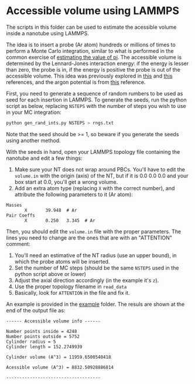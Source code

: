 # Accessible volume using LAMMPS

The scripts in this folder can be used to estimate the acessible volume inside a nanotube using LAMMPS.

The idea is to insert a probe (Ar atom) hundreds or millions of times to perform a Monte Carlo integration, similar to what is performed in the common exercise of [estimating the value of pi](https://www.geeksforgeeks.org/estimating-value-pi-using-monte-carlo/).
The accessible volume is determined by the Lennard-Jones interaction energy: if the energy is lesser than zero, the probe is in, if the energy is positive the probe is out of the accessible volume.
This idea was previously explored in [this](http://dx.doi.org/10.1016/j.jcis.2007.08.020) and [this](http://dx.doi.org/10.1016/j.jcis.2010.05.001) references, and the argon potential is from [this](https://doi.org/10.1063/1.479848) reference.

First, you need to generate a sequence of random rumbers to be used as seed for each insertion in LAMMPS.
To generate the seeds, run the python script as below, replacing `NSTEPS` with the number of steps you wish to use in your MC integration:
```bash
python gen_rand_ints.py NSTEPS > rngs.txt
```

Note that the seed should be >= 1, so beware if you generate the seeds using another method.

With the seeds in hand, open your LAMMPS topology file containing the nanotube and edit a few things:
1. Make sure your NT does not wrap around PBCs. You'll have to edit the `volume.in` with the origin (axis) of the NT, but if it is 0.0 0.0 0.0 and your box start at 0.0, you'll get a wrong volume.
2. Add an extra atom type (replacing `X` with the correct number), and attribute the following parameters to it (Ar atom):
```
Masses
       X       39.948  # Ar
Pair Coeffs
       X       0.250   3.345  # Ar
```

Then, you should edit the `volume.in` file with the proper parameters.
The lines you need to change are the ones that are with an "ATTENTION" comment:
1. You'll need an estimative of the NT radius (use an upper bound), in which the probe atoms will be inserted.
2. Set the number of MC steps (should be the same `NSTEPS` used in the python script above or lower)
3. Adjust the axial direction accordingly (in the example it's `z`).
4. Use the proper topology filename in `read_data`
5. Basically, look for `ATTENTION` in the file and fix it.

An example is provided in the [example](./example/) folder.
The resuls are shown at the end of the output file as:
```
------ Accessible volume info ------

Number points inside = 4248
Number points outside = 5752
Cylinder radius = 5
Cylinder length = 152.2749939

Cylinder volume (A^3) = 11959.6500540418

Acessible volume (A^3) = 8832.50928886814

------------------------------------
```